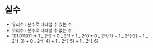 # 실수

- 유리수 : 분수로 나타낼 수 있는 수
- 무리수 : 분수로 나타낼 수 없는 수
- 101.011011 -> 1 _ 2^2 + 0 _ 2^1 + 1 _ 2^0 + 0 _ 2^{-1} + 1 _ 2^{-2} + 1 _ 2^{-3} + 0 _ 2^{-4} + 1 _ 2^{-5} + 1 \_ 2^{-6}
